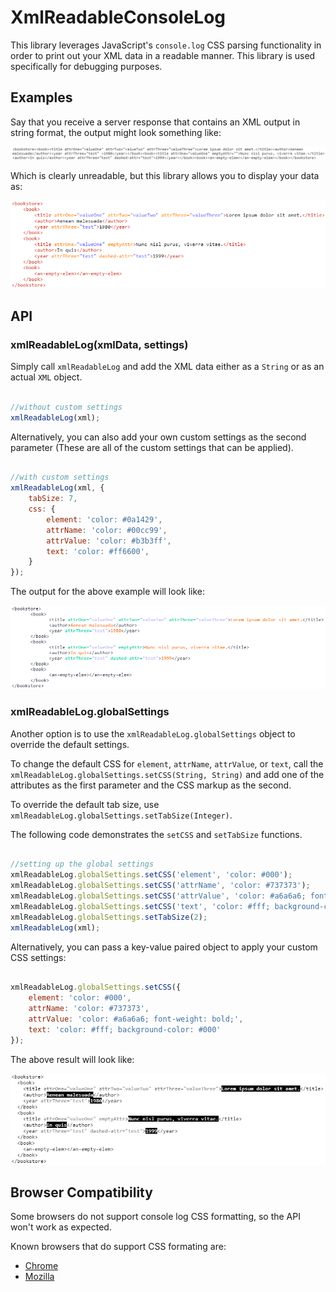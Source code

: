 # XmlReadableConsoleLog #

This library leverages JavaScript's `console.log` CSS parsing functionality in order to print out your XML data in a readable manner. 
This library is used specifically for debugging purposes.

## Examples ##

Say that you receive a server response that contains an XML output in string format, the output might look something like: 

![unreadable](docs/imgs/xml_unreadable.png)

Which is clearly unreadable, but this library allows you to display your data as: 

![readable](docs/imgs/xml_readable.png)

## API ##

### xmlReadableLog(xmlData, settings) ###

Simply call `xmlReadableLog` and add the XML data either as a `String` or as an actual `XML` object. 

```javascript 

//without custom settings
xmlReadableLog(xml);

```

Alternatively, you can also add your own custom settings as the second parameter (These are all of the custom settings that can be applied). 

```javascript 

//with custom settings
xmlReadableLog(xml, {
	tabSize: 7,
	css: {
		element: 'color: #0a1429',
		attrName: 'color: #00cc99',
		attrValue: 'color: #b3b3ff',
		text: 'color: #ff6600',
	}
});

``` 

The output for the above example will look like: 

![custom settings](docs/imgs/xml_readable_custom.png)

### xmlReadableLog.globalSettings ###

Another option is to use the `xmlReadableLog.globalSettings` object to override the default settings. 

To change the default CSS for `element`, `attrName`, `attrValue`, or `text`, call the `xmlReadableLog.globalSettings.setCSS(String, String)` and add one of the attributes as the first parameter and 
the CSS markup as the second.

To override the default tab size, use `xmlReadableLog.globalSettings.setTabSize(Integer)`. 

The following code demonstrates the `setCSS` and `setTabSize` functions.  

```javascript

//setting up the global settings
xmlReadableLog.globalSettings.setCSS('element', 'color: #000');
xmlReadableLog.globalSettings.setCSS('attrName', 'color: #737373');
xmlReadableLog.globalSettings.setCSS('attrValue', 'color: #a6a6a6; font-weight: bold;');
xmlReadableLog.globalSettings.setCSS('text', 'color: #fff; background-color: #000');
xmlReadableLog.globalSettings.setTabSize(2);
xmlReadableLog(xml);

```

Alternatively, you can pass a key-value paired object to apply your custom CSS settings: 

```javascript 

xmlReadableLog.globalSettings.setCSS({
	element: 'color: #000',
	attrName: 'color: #737373',
	attrValue: 'color: #a6a6a6; font-weight: bold;',
	text: 'color: #fff; background-color: #000'
});

```

The above result will look like: 

![global custom settings](docs/imgs/xml_w_global_settings.png)

## Browser Compatibility ##

Some browsers do not support console log CSS formatting, so the API won't work as expected. 

Known browsers that do support CSS formating are:

* [Chrome](https://developers.google.com/web/tools/chrome-devtools/console/console-write#string_substitution_and_formatting)
* [Mozilla](https://developer.mozilla.org/en-US/docs/Web/API/Console#Styling_console_output)
